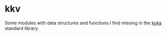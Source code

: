 # kkv

Some modules with data structures and functions I find missing in the
[koka](https://koka-lang.github.io) standard library.
